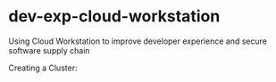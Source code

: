 # dev-exp-cloud-workstation
Using Cloud Workstation to improve developer experience and secure software supply chain 



Creating a Cluster: 

